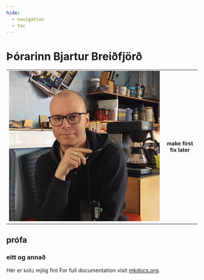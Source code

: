 ```yaml
---
hide:
  - navigation
  - toc
---
```


# Þórarinn Bjartur Breiðfjörð

|   |   |
|:---:|:---:|
|![alt text](assets/thorarinn_bb_826x827px.jpeg)| **make first fix later**|

## prófa

### eitt og annað

Hér er `kóði` mjög fínt
For full documentation visit [mkdocs.org](https://www.mkdocs.org).
